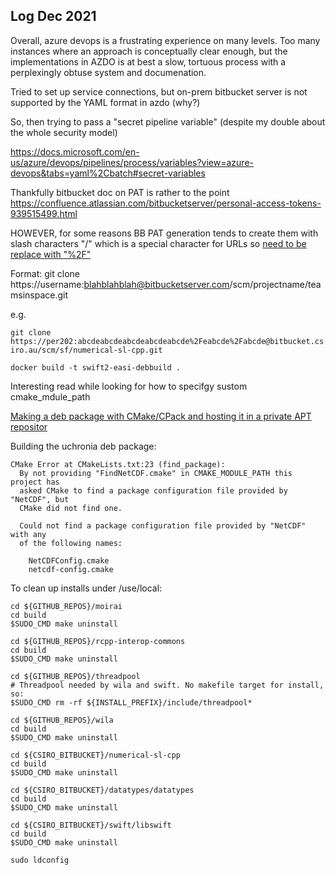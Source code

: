 
## Log Dec 2021

Overall, azure devops is a frustrating experience on many levels. Too many instances where an approach is conceptually clear enough, but the implementations in AZDO is at best a slow, tortuous process with a perplexingly obtuse system and documenation.

Tried to set up service connections, but on-prem bitbucket server is not supported by the YAML format in azdo (why?)

So, then trying to pass a "secret pipeline variable" (despite my double about the whole security model)

https://docs.microsoft.com/en-us/azure/devops/pipelines/process/variables?view=azure-devops&tabs=yaml%2Cbatch#secret-variables

Thankfully bitbucket doc on PAT is rather to the point https://confluence.atlassian.com/bitbucketserver/personal-access-tokens-939515499.html

HOWEVER, for some reasons BB PAT generation tends to create them with slash characters "/" which is a special character for URLs so [need to be replace with "%2F"](https://stackoverflow.com/a/57732424/2752565)

Format: git clone https://username:blahblahblah@bitbucketserver.com/scm/projectname/teamsinspace.git

e.g. 

`git clone https://per202:abcdeabcdeabcdeabcdeabcde%2Feabcde%2Fabcde@bitbucket.csiro.au/scm/sf/numerical-sl-cpp.git`




`docker build -t swift2-easi-debbuild .`

Interesting read while looking for how to specifgy sustom cmake_mdule_path

[Making a deb package with CMake/CPack and hosting it in a private APT repositor](https://decovar.dev/blog/2021/09/23/cmake-cpack-package-deb-apt/)

Building the uchronia deb package:

```
CMake Error at CMakeLists.txt:23 (find_package):
  By not providing "FindNetCDF.cmake" in CMAKE_MODULE_PATH this project has
  asked CMake to find a package configuration file provided by "NetCDF", but
  CMake did not find one.

  Could not find a package configuration file provided by "NetCDF" with any
  of the following names:

    NetCDFConfig.cmake
    netcdf-config.cmake
```

To clean up installs under /use/local: 

```
cd ${GITHUB_REPOS}/moirai
cd build
$SUDO_CMD make uninstall

cd ${GITHUB_REPOS}/rcpp-interop-commons
cd build
$SUDO_CMD make uninstall

cd ${GITHUB_REPOS}/threadpool
# Threadpool needed by wila and swift. No makefile target for install, so:
$SUDO_CMD rm -rf ${INSTALL_PREFIX}/include/threadpool*

cd ${GITHUB_REPOS}/wila
cd build
$SUDO_CMD make uninstall

cd ${CSIRO_BITBUCKET}/numerical-sl-cpp
cd build
$SUDO_CMD make uninstall

cd ${CSIRO_BITBUCKET}/datatypes/datatypes
cd build
$SUDO_CMD make uninstall

cd ${CSIRO_BITBUCKET}/swift/libswift
cd build
$SUDO_CMD make uninstall

sudo ldconfig
```
